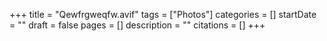 +++
title = "Qewfrgweqfw.avif"
tags = ["Photos"]
categories = []
startDate = ""
draft = false
pages = []
description = ""
citations = []
+++
